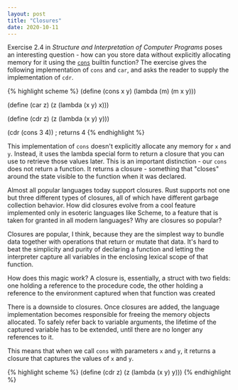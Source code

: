 ```yaml
---
layout: post
title: "Closures"
date: 2020-10-11
---
```

Exercise 2.4 in _Structure and Interpretation of Computer Programs_ poses an interesting question - how can you store data without explicitly allocating memory for it using the [`cons`](https://en.wikipedia.org/wiki/Cons) builtin function? The exercise gives the following implementation of `cons` and `car`, and asks the reader to supply the implementation of `cdr`.

{% highlight scheme %}
(define (cons x y)
  (lambda (m) (m x y)))

(define (car z)
  (z (lambda (x y) x)))

(define (cdr z)
  (z (lambda (x y) y)))

(cdr (cons 3 4)) ; returns 4
{% endhighlight %}

This implementation of `cons` doesn't explicitly allocate any memory for `x` and `y`. Instead, it uses the lambda special form to return a closure that you can use to retrieve those values later. This is an important distinction - our `cons` does not return a function. It returns a closure - something that "closes" around the state visible to the function when it was declared.

Almost all popular languages today support closures. Rust supports not one but three different types of closures, all of which have different garbage collection behavior. How did closures evolve from a cool feature implemented only in esoteric languages like Scheme, to a feature that is taken for granted in all modern languages? Why are closures so popular?

Closures are popular, I think, because they are the simplest way to bundle data together with operations that return or mutate that data. It's hard to beat the simplicity and purity of declaring a function and letting the interpreter capture all variables in the enclosing lexical scope of that function.

How does this magic work? A closure is, essentially, a struct with two fields: one holding a reference to the procedure code, the other holding a reference to the environment captured when that function was created

There is a downside to closures. Once closures are added, the language implementation becomes responsible for freeing the memory objects allocated. To safely refer back to variable arguments, the lifetime of the captured variable has to be extended, until there are no longer any references to it.

This means that when we call `cons` with parameters `x` and `y`, it returns a closure that captures the values of `x` and `y`.

{% highlight scheme %}
(define (cdr z)
  (z (lambda (x y) y)))
{% endhighlight %}
